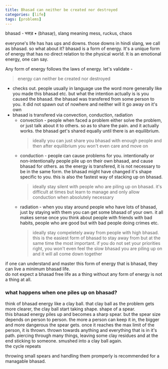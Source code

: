 ```yaml
---
title: Bhasad can neither be created nor destroyed
categories: [life]
tags: [problems]
---
```


bhasad - भसड़ • (bhasaṛ), slang meaning mess, ruckus, chaos

everyone's life has has ups and downs. those downs in hindi slang, we call as bhasad. so what about it? bhasad is a form of energy. It's a unique form of energy that has no direct relation to the physical world. It is an emotional energy, one can say.

Any form of energy follows the laws of energy. let's validate -
> energy can neither be created nor destroyed

- checks out. people usually in language use the word more generally like you made this bhasad etc. but what the intention actually is is you caused the bhasad. the bhasad was transfered from some person to you. it did not spawn out of nowhere and neither will it go away on it's own
- bhasad is transfered via convection, conduction, radiation
    - convection - people when faced a problem either solve the problem, or just talk about it to others. so as to share the pain. and it actually works. the bhasad get's shared equally until there is an equilibrium.
        > ideally you can just share you bhasad with enough people and then after equilibrium you won't even care and move on
    - conduction - people can cause problems for you. intentionally or non-intentionally people pile up on their own bhasad, and cause bhasad for others. as the energy is transfered, it is not necessary to be in the same form. the bhasad might have changed it's shape specific to you. this is also the fastest way of stacking up on bhasad.
        > ideally stay silent with people who are piling up on bhasad. it's difficult at times but learn to manage and only allow conduction when absolutely necessary
    - radiation - when you stay around people who have lots of bhasad, just by staying with them you can get some bhasad of your own. it all makes sense once you think about people with friends with bad habits, people who are good but with bad people doing crimes etc.
        > ideally stay compeletely away from people with high bhasad. this is the easiest form of bhasad to stay away from but at the same time the most important. if you do not set your priorities right, you won't even feel the slow bhasad you are piling up on and it will all come down together

if one can understand and master this form of energy that is bhasad, they can live a minimum bhasad life. \
do not expect a bhasad free life as a thing without any form of energy is not a thing at all.

### what happens when one piles up on bhasad?

think of bhasad energy like a clay ball. that clay ball as the problem gets more clearer, the clay ball start taking shape. shape of a spear. \
this bhasad energy piles up and becomes a sharp spear. but the spear size depends on person to person. the more a person can keep it in, the bigger and more dangerous the spear gets. once it reaches the max limit of the person, it is thrown. thrown towards anything and everything that is in it's path. piercing through many things, leaving some clay residues and at the end sticking to someone. smushed into a clay ball again. \
the cycle repeats

throwing small spears and handling them promperly is recommended for a managable bhasad.